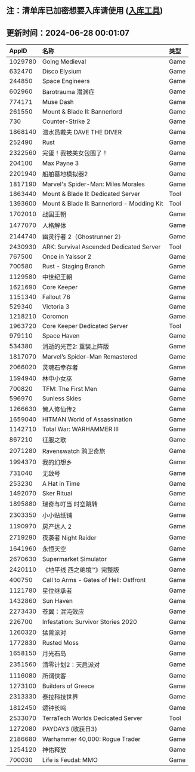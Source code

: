 ## 注：清单库已加密想要入库请使用 ([入库工具](https://github.com/BlankTMing/ManifestAutoUpdate/releases))

## 更新时间：2024-06-28 00:01:07
| AppID | 名称 | 类型  |
| :-------------------- | :----------------------------- | :----------- |
| 1029780 | Going Medieval| Game |
| 632470 | Disco Elysium| Game |
| 244850 | Space Engineers| Game |
| 602960 | Barotrauma 潜渊症| Game |
| 774171 | Muse Dash| Game |
| 261550 | Mount & Blade II: Bannerlord| Game |
| 730 | Counter-Strike 2| Game |
| 1868140 | 潜水员戴夫 DAVE THE DIVER| Game |
| 252490 | Rust| Game |
| 2322560 | 完蛋！我被美女包围了！| Game |
| 204100 | Max Payne 3| Game |
| 2201940 | 船舶墓地模拟器2| Game |
| 1817190 | Marvel's Spider-Man: Miles Morales| Game |
| 1863440 | Mount & Blade II: Dedicated Server| Tool |
| 1393600 | Mount & Blade II: Bannerlord - Modding Kit| Tool |
| 1702010 | 战国王朝| Game |
| 1477070 | 人格解体| Game |
| 2144740 | 幽灵行者 2（Ghostrunner 2）| Game |
| 2430930 | ARK: Survival Ascended Dedicated Server| Tool |
| 767500 | Once in Yaissor 2| Game |
| 700580 | Rust - Staging Branch| Game |
| 1129580 | 中世纪王朝| Game |
| 1621690 | Core Keeper| Game |
| 1151340 | Fallout 76| Game |
| 529340 | Victoria 3| Game |
| 1218210 | Coromon| Game |
| 1963720 | Core Keeper Dedicated Server| Tool |
| 979110 | Space Haven| Game |
| 534380 | 消逝的光芒2: 重装上阵版| Game |
| 1817070 | Marvel’s Spider-Man Remastered| Game |
| 2066020 | 灵魂石幸存者| Game |
| 1594940 | 林中小女巫| Game |
| 700820 | TFM: The First Men| Game |
| 596970 | Sunless Skies| Game |
| 1266630 | 懒人修仙传2| Game |
| 1659040 | HITMAN World of Assassination| Game |
| 1142710 | Total War: WARHAMMER III| Game |
| 867210 | 征服之歌| Game |
| 2071280 | Ravenswatch 鸦卫奇旅| Game |
| 1994370 | 我的幻想乡| Game |
| 731040 | 无敌号| Game |
| 253230 | A Hat in Time| Game |
| 1492070 | Sker Ritual| Game |
| 1895880 | 瑞奇与叮当 时空跳转| Game |
| 2303350 | 小小贴纸铺| Game |
| 1190970 | 房产达人 2| Game |
| 2719290 | 夜袭者 Night Raider| Game |
| 1641960 | 永恒天空| Game |
| 2670630 | Supermarket Simulator| Game |
| 2420110 | 《地平线 西之绝境™》完整版| Game |
| 400750 | Call to Arms - Gates of Hell: Ostfront| Game |
| 1121780 | 星位继承者| Game |
| 1432860 | Sun Haven| Game |
| 2273430 | 苍翼：混沌效应| Game |
| 226700 | Infestation: Survivor Stories 2020| Game |
| 1260320 | 猛兽派对| Game |
| 1772830 | Rusted Moss| Game |
| 1658150 | 月光石岛| Game |
| 2351560 | 清零计划2：天启派对| Game |
| 1116080 | 所谓侠客| Game |
| 1273100 | Builders of Greece| Game |
| 2313330 | 泰拉科技世界| Game |
| 1812450 | 颂钟长鸣| Game |
| 2533070 | TerraTech Worlds Dedicated Server| Tool |
| 1272080 | PAYDAY3 (收获日3)  | Game |
| 2186680 | Warhammer 40,000: Rogue Trader| Game |
| 1254120 | 神佑释放| Game |
| 700030 | Life is Feudal: MMO| Game |
